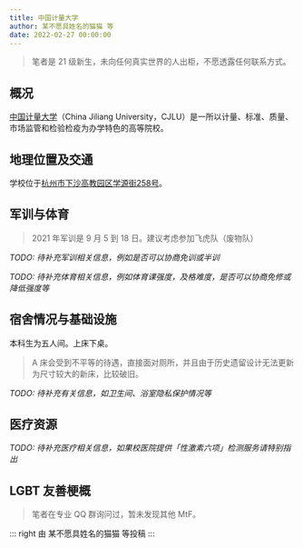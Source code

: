 ```yaml
---
title: 中国计量大学
author: 某不愿具姓名的猫猫 等
date: 2022-02-27 00:00:00
---
```


> 笔者是 21 级新生，未向任何真实世界的人出柜，不愿透露任何联系方式。

## 概况

[中国计量大学](https://www.cjlu.edu.cn)（China Jiliang University，CJLU）是一所以计量、标准、质量、市场监管和检验检疫为办学特色的高等院校。

## 地理位置及交通

学校位于[杭州市下沙高教园区学源街258号](https://amap.com/place/B023B0BXRR)。

## 军训与体育

> 2021 年军训是 9 月 5 到 18 日。建议考虑参加飞虎队（废物队）

_TODO: 待补充军训相关信息，例如是否可以协商免训或半训_

_TODO: 待补充体育相关信息，例如体育课强度，及格难度，是否可以协商免修或降低强度等_

## 宿舍情况与基础设施

本科生为五人间。上床下桌。

> A 床会受到不平等的待遇，直接面对厕所，并且由于历史遗留设计无法更新为尺寸较大的新床，比较破旧。

_TODO: 待补充有关信息，如卫生间、浴室隐私保护情况等_

## 医疗资源

_TODO: 待补充医疗相关信息，如果校医院提供「性激素六项」检测服务请特别指出_

## LGBT 友善梗概

> 笔者在专业 QQ 群询问过，暂未发现其他 MtF。

::: right
由 某不愿具姓名的猫猫 等投稿
:::
